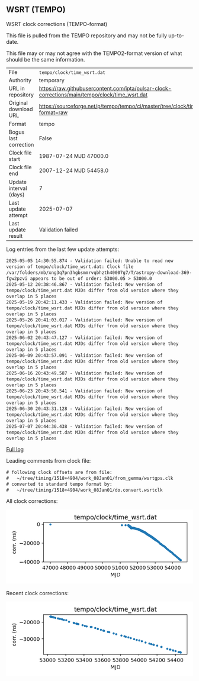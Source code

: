 
## WSRT (TEMPO)

WSRT clock corrections (TEMPO-format)

This file is pulled from the TEMPO repository and may not be fully
up-to-date.

This file may or may not agree with the TEMPO2-format version of what
should be the same information.

|     |     |
|:--- |:--- |
| File | `tempo/clock/time_wsrt.dat` |
| Authority | temporary |
| URL in repository | <https://raw.githubusercontent.com/ipta/pulsar-clock-corrections/main/tempo/clock/time_wsrt.dat> |
| Original download URL | <https://sourceforge.net/p/tempo/tempo/ci/master/tree/clock/time_wsrt.dat?format=raw> |
| Format | tempo |
| Bogus last correction | False |
| Clock file start | 1987-07-24 MJD 47000.0 |
| Clock file end | 2007-12-24 MJD 54458.0 |
| Update interval (days) | 7 |
| Last update attempt | 2025-07-07 |
| Last update result | Validation failed |

Log entries from the last few update attempts:
```
2025-05-05 14:30:55.874 - Validation failed: Unable to read new version of tempo/clock/time_wsrt.dat: Clock file /var/folders/mb/xng3q7pn3hgbsmmrvqbhzth40007g7/T/astropy-download-369-fgw2pzvi appears to be out of order: 53000.05 > 53000.0
2025-05-12 20:38:46.867 - Validation failed: New version of tempo/clock/time_wsrt.dat MJDs differ from old version where they overlap in 5 places
2025-05-19 20:42:11.433 - Validation failed: New version of tempo/clock/time_wsrt.dat MJDs differ from old version where they overlap in 5 places
2025-05-26 20:41:03.017 - Validation failed: New version of tempo/clock/time_wsrt.dat MJDs differ from old version where they overlap in 5 places
2025-06-02 20:43:47.127 - Validation failed: New version of tempo/clock/time_wsrt.dat MJDs differ from old version where they overlap in 5 places
2025-06-09 20:43:57.091 - Validation failed: New version of tempo/clock/time_wsrt.dat MJDs differ from old version where they overlap in 5 places
2025-06-16 20:43:49.587 - Validation failed: New version of tempo/clock/time_wsrt.dat MJDs differ from old version where they overlap in 5 places
2025-06-23 20:43:50.541 - Validation failed: New version of tempo/clock/time_wsrt.dat MJDs differ from old version where they overlap in 5 places
2025-06-30 20:43:31.128 - Validation failed: New version of tempo/clock/time_wsrt.dat MJDs differ from old version where they overlap in 5 places
2025-07-07 20:44:30.438 - Validation failed: New version of tempo/clock/time_wsrt.dat MJDs differ from old version where they overlap in 5 places
```
[Full log](https://raw.githubusercontent.com/ipta/pulsar-clock-corrections/main/log/tempo/clock/time_wsrt.dat.log)

Leading comments from clock file:

    # following clock offsets are from file:
    #   ~/tree/timing/1518+4904/work_08Jan01/from_gemma/wsrtgps.clk
    # converted to standard tempo format by:
    #   ~/tree/timing/1518+4904/work_08Jan01/do.convert.wsrtclk



All clock corrections:

![plot of all clock corrections](time_wsrt.dat.png "All corrections")

Recent clock corrections:

![plot of recent clock corrections](time_wsrt.dat.short.png "Recent corrections")

